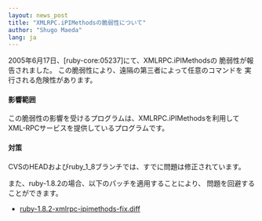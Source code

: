 ```yaml
---
layout: news_post
title: "XMLRPC.iPIMethodsの脆弱性について"
author: "Shugo Maeda"
lang: ja
---
```


2005年6月17日、\[ruby-core:05237\]にて、XMLRPC.iPIMethodsの 脆弱性が報告されました。
この脆弱性により、遠隔の第三者によって任意のコマンドを 実行される危険性があります。

#### 影響範囲

この脆弱性の影響を受けるプログラムは、XMLRPC.iPIMethodsを利用して XML-RPCサービスを提供しているプログラムです。

#### 対策

CVSのHEADおよびruby\_1\_8ブランチでは、すでに問題は修正されています。

また、ruby-1.8.2の場合、以下のパッチを適用することにより、 問題を回避することができます。

* [ruby-1.8.2-xmlrpc-ipimethods-fix.diff](/patches/ruby-1.8.2-xmlrpc-ipimethods-fix.diff)

